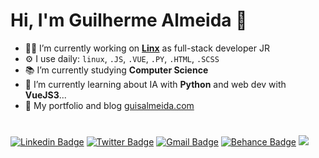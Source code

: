 # Hi, I'm Guilherme Almeida 🧔
- :man_technologist: I’m currently working on **[Linx](https://github.com/chaordic)** as full-stack developer JR
- ⚙️ I use daily: `linux`, `.JS`, `.VUE`, `.PY`, `.HTML`, `.SCSS`
- :books: I’m currently studying **Computer Science**
- 🌱 I’m currently learning about IA with **Python** and web dev with **VueJS3**...
- 🤖 My portfolio and blog [guisalmeida.com](https://www.guisalmeida.com)

#
[![Linkedin Badge](https://img.shields.io/badge/-LinkedIn-blue?style=flat-square&logo=Linkedin&logoColor=white&link=https://www.linkedin.com/in/guisalmeida/)](https://www.linkedin.com/in/guisalmeida/)
[![Twitter Badge](https://img.shields.io/badge/-Twitter-1ca0f1?style=flat-square&labelColor=1ca0f1&logo=twitter&logoColor=white&link=https://twitter.com/GuiSAlmeida87)](https://twitter.com/GuiSAlmeida87)
[![Gmail Badge](https://img.shields.io/badge/-Gmail-c14438?style=flat-square&logo=Gmail&logoColor=white&link=mailto:guisalmeida.dev@gmail.com)](mailto:guisalmeida.dev@gmail.com)
[![Behance Badge](https://img.shields.io/badge/-Behance-blue?style=flat-square&logo=behance&logoColor=white&link=https://www.behance.net/guisalmeida)](https://www.behance.net/guisalmeida)
![](https://komarev.com/ghpvc/?username=guisalmeida&style=flat-square&label=Views)


<!--
**GuiSAlmeida/GuiSAlmeida** is a ✨ _special_ ✨ repository because its `README.md` (this file) appears on your GitHub profile.

Here are some ideas to get you started:

- 🔭 I’m currently working on ...
- 🌱 I’m currently learning ...
- 👯 I’m looking to collaborate on ...
- 🤔 I’m looking for help with ...
- 💬 Ask me about ...
- 📫 How to reach me: ...
- 😄 Pronouns: ...
- ⚡ Fun fact: ...
-->
